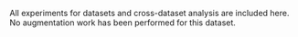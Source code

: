 All experiments for datasets and cross-dataset analysis are included here. No augmentation work has been performed for this dataset. 